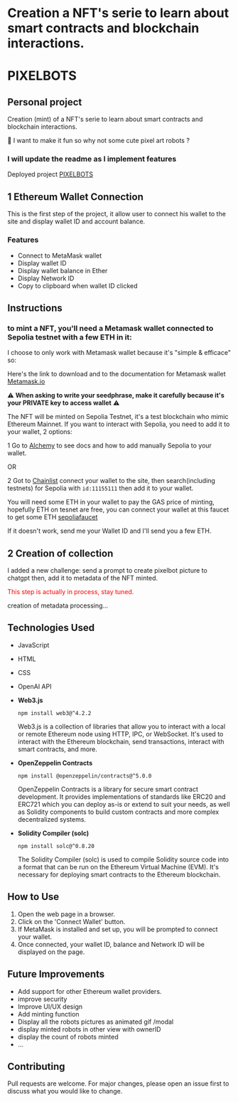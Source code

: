 
# Creation a NFT's serie to learn about smart contracts and blockchain interactions.

# PIXELBOTS

## Personal project 

Creation (mint) of a NFT's serie to learn about smart contracts and blockchain interactions.

🤖 I want to make it fun so why not some cute pixel art robots ?

### I will update the readme as I implement features

Deployed project [PIXELBOTS](https://tomboszko.github.io/PIXELBOTS/)


## 1 Ethereum Wallet Connection

This is the first step of the project, it allow user to connect his wallet to the site and display wallet ID and account balance.

### Features

- Connect to MetaMask wallet
- Display wallet ID
- Display wallet balance in Ether
- Display Network ID
- Copy to clipboard when wallet ID clicked


## Instructions

### to mint a NFT, you'll need a Metamask wallet connected to Sepolia testnet with a few ETH in it:

I choose to only work with Metamask wallet because it's "simple & efficace" so:

Here's the link to download and to the documentation for Metamask wallet [Metamask.io](https://metamask.io/)

⚠️ **When asking to write your seedphrase, make it carefully because it's your PRIVATE  key to access wallet** ⚠️

The NFT will be minted on Sepolia Testnet, it's a test blockchain who mimic Ethereum Mainnet.
If you want to interact with Sepolia, you need to add it to your wallet, 2 options:

1 Go to [Alchemy](https://www.alchemy.com/overviews/sepolia-testnet) to see docs and how to add manually Sepolia to your wallet.

OR

2 Got to [Chainlist](https://chainlist.org/?search=Sepolia&testnets=true) connect your wallet to the site, then search(including testnets) for Sepolia  with `id:11155111` then add it to your wallet.

You will need some ETH in your wallet to pay the GAS price of minting, hopefully ETH on tesnet are free, you can connect your wallet at this faucet to get some ETH [sepoliafaucet](https://sepoliafaucet.com/)

If it doesn't work, send me your Wallet ID and I'll send you a few ETH.


## 2 Creation of collection

I added a new challenge: send a prompt to create pixelbot picture to chatgpt then, add it to metadata of the NFT minted.

<span style="color:red">This step is actually in process, stay tuned.</span>

creation of metadata processing...

## Technologies Used

- JavaScript
- HTML
- CSS
- OpenAI API 
  
- **Web3.js**
  
  `npm install web3@^4.2.2`

    Web3.js is a collection of libraries that allow you to interact with a local or remote Ethereum node using HTTP, IPC, or WebSocket. It's used to interact with the Ethereum blockchain, send transactions, interact with smart contracts, and more.
  
- **OpenZeppelin Contracts**
  
  `npm install @openzeppelin/contracts@^5.0.0`
  
    OpenZeppelin Contracts is a library for secure smart contract development. It provides implementations of standards like ERC20 and ERC721 which you can deploy as-is or extend to suit your         needs, as well as Solidity components to build custom contracts and more complex decentralized systems.
  
- **Solidity Compiler (solc)**
  
  `npm install solc@^0.8.20`

    The Solidity Compiler (solc) is used to compile Solidity source code into a format that can be run on the Ethereum Virtual Machine (EVM). It's necessary for deploying smart contracts to the       Ethereum blockchain.

## How to Use

1. Open the web page in a browser.
2. Click on the 'Connect Wallet' button.
3. If MetaMask is installed and set up, you will be prompted to connect your wallet.
4. Once connected, your wallet ID, balance and Network ID will be displayed on the page.

## Future Improvements

- Add support for other Ethereum wallet providers.
- improve security
- Improve UI/UX design
- Add minting function
- Display all the robots pictures as animated gif /modal
- display minted robots in other view with ownerID
- display the count of robots minted
- ...

## Contributing

Pull requests are welcome. For major changes, please open an issue first to discuss what you would like to change.






